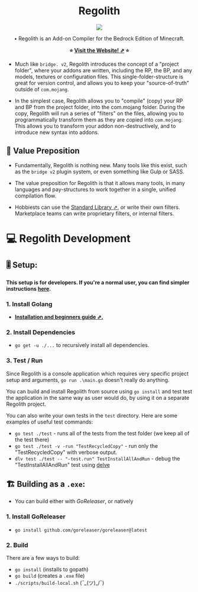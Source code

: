 <h1 align="center">Regolith</h1>

<p align="center">
<img src="https://user-images.githubusercontent.com/61835816/142045400-5b2ef154-6fb8-4055-b562-45a27bee02c0.png"></img>
</p>

<p align="center">
 • Regolith is an Add-on Compiler for the Bedrock Edition of Minecraft.
</p>
  
<p align="center">
<b>⭐ <a href="https://bedrock-oss.github.io/regolith/">Visit the Website! ⇗</a> ⭐</b>
</p>

- Much like `bridge. v2`, Regolith introduces the concept of a "project folder", where your addons are written, including the RP, the BP, and any models, textures or configuration files. This single-folder-structure is great for version control, and allows you to keep  your "source-of-truth" outside of `com.mojang`.

- In the simplest case, Regolith allows you to "compile" (copy) your RP and BP from the project folder, into the com.mojang folder. During the copy, Regolith will run a series of "filters" on the files, allowing you to programmatically transform them as they are copied into `com.mojang`. This allows you to transform your addon non-destructively, and to introduce new syntax into addons.

## 🎫 Value Preposition 

- Fundamentally, Regolith is nothing new. Many tools like this exist, such as the `bridge v2` plugin system, or even something like Gulp or SASS. 

- The value preposition for Regolith is that it allows many tools, in many languages and pay-structures to work together in a single, unified compilation flow. 

- Hobbiests can use the [Standard Library ⇗](https://github.com/Bedrock-OSS/regolith-filters), or write their own filters. Marketplace teams can write proprietary filters, or internal filters.


# 💻 Regolith Development

## 🎚 Setup:

**This setup is for developers. If you're a normal user, you can find simpler
instructions
[here](https://bedrock-oss.github.io/regolith/docs/installing).**

### 1. Install Golang

- **[Installation and beginners guide ⇗.](https://golang.org/doc/tutorial/getting-started)**

### 2. Install Dependencies

- `go get -u ./...` to recursively install all dependencies.

### 3. Test / Run

Since Regolith is a console application which requires very specific
project setup and arguments, `go run .\main.go` doesn't really do anything.

You can build and install Regolith from source using `go install` and
test test the application in the same way as user would do, by using
it on a separate Regolith project.

You can also write your own tests in the `test` directory. Here are some examples
of useful test commands:

- `go test ./test` - runs all of the tests from the test folder (we keep all of the test there)
- `go test ./test -v -run "TestRecycledCopy"` - run only the "TestRecycledCopy"
  with verbose output.
- `dlv test ./test -- "-test.run" TestInstallAllAndRun` - debug the "TestInstallAllAndRun"
  test using [delve](https://github.com/go-delve/delve)

## 🏗 Building as a `.exe`:

- You can build either with *GoReleaser*, or natively

### 1. Install GoReleaser

- `go install github.com/goreleaser/goreleaser@latest`

### 2. Build

There are a few ways to build:
 - `go install` (installs to gopath)
  - `go build` (creates a `.exe` file)
 - `./scripts/build-local.sh` (¯\_(ツ)_/¯)
